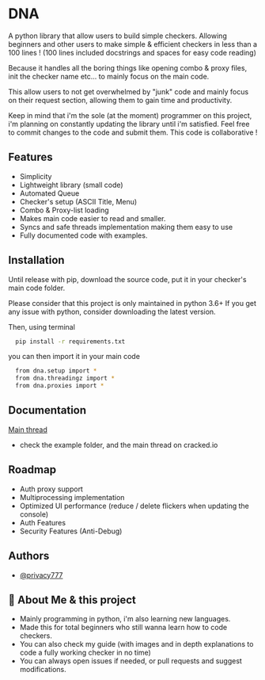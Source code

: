 
# DNA

A python library that allow users to build simple checkers. Allowing beginners and other users to make simple & efficient checkers in less than a 100 lines ! (100 lines included docstrings and spaces for easy code reading)

Because it handles all the boring things like opening combo & proxy files, init the checker name etc... to mainly focus on the main code.

This allow users to not get overwhelmed by "junk" code and mainly focus on their request section, allowing them to gain time and productivity.

Keep in mind that i'm the sole (at the moment) programmer on this project, i'm planning on constantly updating the library until i'm satisfied. Feel free to commit changes to the code and submit them. This code is collaborative !



## Features

- Simplicity
- Lightweight library (small code)
- Automated Queue
- Checker's setup (ASCII Title, Menu)
- Combo & Proxy-list loading
- Makes main code easier to read and smaller.
- Syncs and safe threads implementation making them easy to use
- Fully documented code with examples.


## Installation

Until release with pip, download the source code, put it in your checker's main code folder.

Please consider that this project is only maintained in python 3.6+ If you get any issue with python, consider downloading the latest version.


Then, using terminal
```bash
  pip install -r requirements.txt
```
you can then import it in your main code
```bash
  from dna.setup import *
  from dna.threadingz import *
  from dna.proxies import *
```
## Documentation

[Main thread](https://linktodocumentation)
- check the example folder, and the main thread on cracked.io


## Roadmap

- Auth proxy support
- Multiprocessing implementation
- Optimized UI performance (reduce / delete flickers when updating the console)
- Auth Features
- Security Features (Anti-Debug)


## Authors

- [@privacy777](https://github.com/privacy777)



## 🚀 About Me & this project
- Mainly programming in python, i'm also learning new languages.
- Made this for total beginners who still wanna learn how to code checkers.
- You can also check my guide (with images and in depth explanations to code a fully working checker in no time)
- You can always open issues if needed, or pull requests and suggest modifications.



